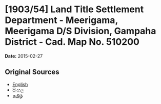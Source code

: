 # [1903/54] Land Title Settlement Department - Meerigama, Meerigama D/S Division, Gampaha District - Cad. Map No. 510200

**Date:** 2015-02-27

## Original Sources

- [English](https://documents.gov.lk/view/extra-gazettes/2015/2/1903-54_E.pdf)
- [සිංහල](https://documents.gov.lk/view/extra-gazettes/2015/2/1903-54_S.pdf)
- [தமிழ்](https://documents.gov.lk/view/extra-gazettes/2015/2/1903-54_T.pdf)
